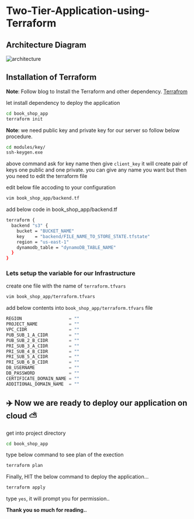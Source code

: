 # Two-Tier-Application-using-Terraform

## Architecture Diagram
![architecture](https://github.com/user-attachments/assets/811bba8d-c2c9-407a-a962-92f82d21941d)

## Installation of Terraform

**Note**: Follow blog to Install the Terraform and other dependency. [Terrafrom]()

let install dependency to deploy the application 

```sh
cd book_shop_app
terraform init 
```

**Note**: we need public key and private key for our server so follow below procedure.

```sh
cd modules/key/
ssh-keygen.exe 
```
above command ask for key name then give `client_key` it will create pair of keys one public and one private. you can give any name you want but then you need to edit the terraform file

edit below file accoding to your configuration
```sh
vim book_shop_app/backend.tf
```
add below code in book_shop_app/backend.tf
```sh
terraform {
  backend "s3" {
    bucket = "BUCKET_NAME"
    key    = "backend/FILE_NAME_TO_STORE_STATE.tfstate"
    region = "us-east-1"
    dynamodb_table = "dynamoDB_TABLE_NAME"
  }
}
```
### Lets setup the variable for our Infrastructure
create one file with the name of `terraform.tfvars` 
```sh
vim book_shop_app/terraform.tfvars
```

add below contents into `book_shop_app/terraform.tfvars` file
```javascript
REGION                  = ""
PROJECT_NAME            = ""
VPC_CIDR                = ""
PUB_SUB_1_A_CIDR        = ""
PUB_SUB_2_B_CIDR        = ""
PRI_SUB_3_A_CIDR        = ""
PRI_SUB_4_B_CIDR        = ""
PRI_SUB_5_A_CIDR        = ""
PRI_SUB_6_B_CIDR        = ""
DB_USERNAME             = ""
DB_PASSWORD             = ""
CERTIFICATE_DOMAIN_NAME = ""
ADDITIONAL_DOMAIN_NAME  = ""


```

## ✈️ Now we are ready to deploy our application on cloud ⛅
get into project directory 
```sh
cd book_shop_app
```

type below command to see plan of the exection 
```sh
terraform plan
```

Finally, HIT the below command to deploy the application...
```sh
terraform apply 
```

type `yes`, it will prompt you for permission..

**Thank you so much for reading..**


